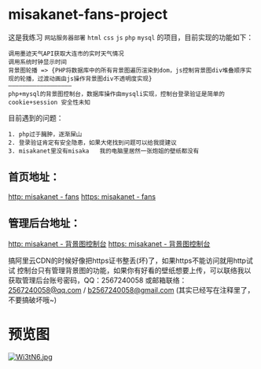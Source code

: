 # misakanet-fans-project
这是我练习 `网站服务器部署` `html` `css` `js` `php` `mysql` 的项目，目前实现的功能如下：
```
调用墨迹天气API获取大连市的实时天气情况
调用系统时钟显示时间
背景图轮播 => {PHP将数据库中的所有背景图遍历渲染到dom，js控制背景图div堆叠顺序实现的轮播，过渡动画由js操作背景图div不透明度实现}
——————————————————
php+mysql的背景图控制台，数据库操作由mysqli实现，控制台登录验证是简单的 cookie+session 安全性未知
```

目前遇到的问题：
```
1. php过于臃肿，逐渐屎山
2. 登录验证肯定有安全隐患，如果大佬找到问题可以给我提建议
3. misakanet里没有misaka   我的电脑里居然一张炮姐的壁纸都没有
```

## 首页地址：
[http: misakanet - fans](http://www.misakanet.fans/)
[https: misakanet - fans](https://www.misakanet.fans/)
## 管理后台地址：
[http: misakanet - 背景图控制台](http://www.misakanet.fans/bgImgConsolePad.php)
[https: misakanet - 背景图控制台](https://www.misakanet.fans/bgImgConsolePad.php)

搞阿里云CDN的时候好像把https证书整丢(坏)了，如果https不能访问就用http试试
控制台只有管理背景图的功能，如果你有好看的壁纸想要上传，可以联络我以获取管理后台账号密码，QQ：2567240058 或邮箱联络：2567240058@qq.com / b2567240058@gmail.com
(其实已经写在注释里了，不要搞破坏哦~)

# 预览图
[![Wi3tN6.jpg](https://z3.ax1x.com/2021/07/12/Wi3tN6.jpg)](https://imgtu.com/i/Wi3tN6)
